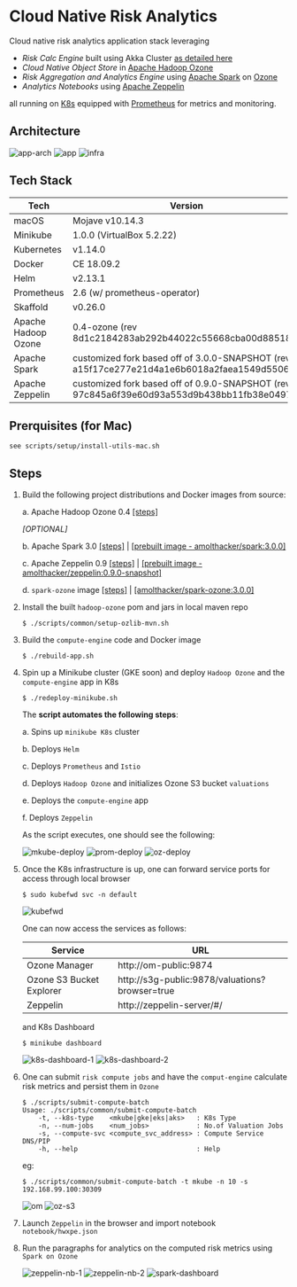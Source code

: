 # Cloud Native Risk Analytics

Cloud native risk analytics application stack leveraging
 * _Risk Calc Engine_ built using Akka Cluster [as detailed here](https://github.com/amolthacker/hwx-pe-k8s-akka)
 * _Cloud Native Object Store_ in [Apache Hadoop Ozone](https://hadoop.apache.org/ozone/)
 * _Risk Aggregation and Analytics Engine_ using [Apache Spark](https://spark.apache.org/) on [Ozone](https://hadoop.apache.org/ozone/)
 * _Analytics Notebooks_ using [Apache Zeppelin](https://zeppelin.apache.org/)

all running on [K8s](https://kubernetes.io/) equipped with [Prometheus](https://prometheus.io/) for metrics and monitoring.


## Architecture

![app-arch](images/risk-analytics-app-arch.png)
![app](images/app-on-k8s.png)
![infra](images/infra-on-k8s.png)



## Tech Stack

|Tech | Version |
| --- | ------- |
|macOS | Mojave v10.14.3 |
|Minikube | 1.0.0 (VirtualBox 5.2.22) |
|Kubernetes | v1.14.0 |
|Docker | CE 18.09.2 |
|Helm | v2.13.1 |
|Prometheus | 2.6 (w/ prometheus-operator) |
|Skaffold | v0.26.0 |
|Apache Hadoop Ozone | 0.4-ozone (rev 8d1c2184283ab292b44022c55668cba00d885181) |
|Apache Spark | customized fork based off of  3.0.0-SNAPSHOT (rev a15f17ce277e21d4a1e6b6018a2faea1549d5506) |
|Apache Zeppelin | customized fork based off of  0.9.0-SNAPSHOT (rev 97c845a6f39e60d93a553d9b438bb11fb38e0497) |


## Prerquisites (for Mac)

```
see scripts/setup/install-utils-mac.sh
```

## Steps

1. Build the following project distributions and Docker images from source:
    
    a. Apache Hadoop Ozone 0.4 [[steps]](scripts/setup/build-hadoop.sh)

    *[OPTIONAL]*

    b. Apache Spark 3.0 [[steps]](scripts/setup/build-spark.sh) | [[prebuilt image - amolthacker/spark:3.0.0]](https://cloud.docker.com/repository/docker/amolthacker/spark/general)

    c. Apache Zeppelin 0.9 [[steps]](scripts/setup/build-zeppelin.sh) | [[prebuilt image - amolthacker/zeppelin:0.9.0-snapshot]](https://cloud.docker.com/repository/docker/amolthacker/zeppelin)

    d. `spark-ozone` image [[steps]](scripts/setup/build-spark-ozone-docker.sh) | [[amolthacker/spark-ozone:3.0.0]](https://cloud.docker.com/repository/docker/amolthacker/spark-ozone)


2. Install the built `hadoop-ozone` pom and jars in local maven repo
    ```
    $ ./scripts/common/setup-ozlib-mvn.sh
    ```

3. Build the `compute-engine` code and Docker image
    ```
    $ ./rebuild-app.sh
    ```

4. Spin up a Minikube cluster (GKE soon) and deploy `Hadoop Ozone` and the `compute-engine` app in K8s
    ```
    $ ./redeploy-minikube.sh
    ```

    The **script automates the following steps**:

    a. Spins up `minikube K8s` cluster

    b. Deploys `Helm`

    c. Deploys `Prometheus` and `Istio`

    d. Deploys `Hadoop Ozone` and initializes Ozone S3 bucket `valuations`

    e. Deploys the `compute-engine` app

    f. Deploys `Zeppelin`


    As the script executes, one should see the following:

    ![mkube-deploy](images/mkube-k8s-spinup.png)
    ![prom-deploy](images/prom-deploy.png)
    ![oz-deploy](images/ozone-deploy-3.png)


5. Once the K8s infrastructure is up, one can forward service ports for access through local browser
    ```
    $ sudo kubefwd svc -n default
    ```
    ![kubefwd](images/kubefwd-ports.png)

    One can now access the services as follows:

    | Service | URL     |
    | ------- | ------- |
    | Ozone Manager | http://om-public:9874 |
    | Ozone S3 Bucket Explorer | http://s3g-public:9878/valuations?browser=true |
    | Zeppelin | http://zeppelin-server/#/ |

    and K8s Dashboard
    ```
    $ minikube dashboard
    ```

    ![k8s-dashboard-1](images/k8s-dashboard-1.png)
    ![k8s-dashboard-2](images/k8s-dashboard-2.png)

6. One can submit `risk compute jobs` and have the `comput-engine` calculate risk metrics and persist them in `Ozone`
    ```
    $ ./scripts/submit-compute-batch
    Usage: ./scripts/common/submit-compute-batch 
        -t, --k8s-type    <mkube|gke|eks|aks>   : K8s Type
        -n, --num-jobs    <num_jobs>            : No.of Valuation Jobs
        -s, --compute-svc <compute_svc_address> : Compute Service DNS/PIP
        -h, --help                              : Help
    ```

    eg:
    ```
    $ ./scripts/common/submit-compute-batch -t mkube -n 10 -s 192.168.99.100:30309
    ```

    ![om](images/o3-om-metrics.png)
    ![oz-s3](images/o3-s3-explorer.png)


7. Launch `Zeppelin` in the browser and import notebook `notebook/hwxpe.json`

8. Run the paragraphs for analytics on the computed risk metrics using `Spark on Ozone`

    ![zeppelin-nb-1](images/zeppelin-nb-1.png)
    ![zeppelin-nb-2](images/zeppelin-nb-2.png)
    ![spark-dashboard](images/spark-zeppelin-dashboard.png)

